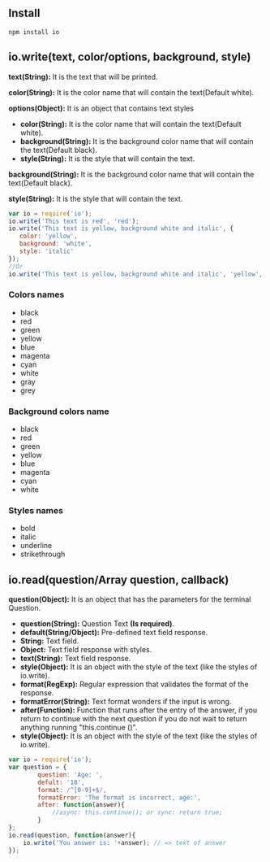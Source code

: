 ## Install
```shell
npm install io
```

## io.write(text, color/options, background, style)

**text(String):** It is the text that will be printed.

**color(String):** It is the color name that will contain the text(Default white).

**options(Object):** It is an object that contains text styles
* **color(String):** It is the color name that will contain the text(Default white).
* **background(String):** It is the background color name that will contain the text(Default black).
* **style(String):** It is the style that will contain the text.

**background(String):** It is the background color name that will contain the text(Default black).

**style(String):** It is the style that will contain the text.

```js
var io = require('io');
io.write('This text is red', 'red');
io.write('This text is yellow, background white and italic', {
   color: 'yellow',
   background: 'white',
   style: 'italic'
});
//Or
io.write('This text is yellow, background white and italic', 'yellow', 'white', 'italic');
```
### Colors names
* black
* red
* green
* yellow
* blue
* magenta
* cyan
* white
* gray
* grey

### Background colors name
* black
* red
* green
* yellow
* blue
* magenta
* cyan
* white

### Styles names
* bold
* italic
* underline
* strikethrough

## io.read(question/Array question, callback)

**question(Object):** It is an object that has the parameters for the terminal Question.
* **question(String):** Question Text **(Is required)**.
* **default(String/Object):** Pre-defined text field response.
 * **String:** Text field.
 * **Object:** Text field response with styles.
  * **text(String):** Text field response.
  * **style(Object):** It is an object with the style of the text (like the styles of io.write).
* **format(RegExp):** Regular expression that validates the format of the response.
* **formatError(String):** Text format wonders if the input is wrong.
* **after(Function):** Function that runs after the entry of the answer, if you return to continue with the next question if you do not wait to return anything running "this.continue ()".
* **style(Object):** It is an object with the style of the text (like the styles of io.write).

```js
var io = require('io');
var question = {
        question: 'Age: ',
        defult: '18',
        format: /^[0-9]+$/,
        formatError: 'The format is incorrect, age:',
        after: function(answer){
            //async: this.continue(); or sync: return true;
        }
};
io.read(question, function(answer){
    io.write('You answer is: '+answer); // => text of answer
});
```